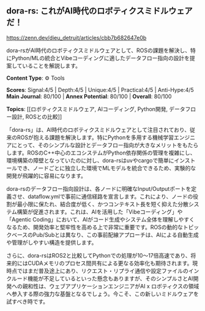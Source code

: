## dora-rs: これがAI時代のロボティクスミドルウェアだ！

https://zenn.dev/dieu_detruit/articles/cbb7b682647e0b

dora-rsがAI時代のロボティクスミドルウェアとして、ROSの課題を解決し、特にPython/MLの統合とVibeコーディングに適したデータフロー指向の設計を提案していることを解説します。

**Content Type**: ⚙️ Tools

**Scores**: Signal:4/5 | Depth:4/5 | Unique:4/5 | Practical:4/5 | Anti-Hype:4/5
**Main Journal**: 80/100 | **Annex Potential**: 80/100 | **Overall**: 80/100

**Topics**: [[ロボティクスミドルウェア, AIコーディング, Python開発, データフロー設計, ROSとの比較]]

「dora-rs」は、AI時代のロボティクスミドルウェアとして注目されており、従来のROSが抱える課題を解決します。特にPythonを多用する機械学習エンジニアにとって、そのシンプルな設計とデータフロー指向が大きなメリットをもたらします。ROSのC++中心のエコシステムがPython依存関係の管理を複雑にし、環境構築の障壁となっていたのに対し、dora-rsはuvやcargoで簡単にインストールでき、ノードごとに独立した環境でMLモデルを統合できるため、実験的な開発が飛躍的に容易になります。

dora-rsのデータフロー指向設計は、各ノードに明確なInput/Outputポートを定義させ、dataflow.ymlで事前に通信経路を宣言します。これにより、ノードの役割が最小限に保たれ、結合度が低く、かつコンテキスト長を短く抑えた分散システム構築が促進されます。これは、AIを活用した「Vibeコーディング」や「Agentic Coding」において、AIがコード生成やシステム全体を理解しやすくなるため、開発効率と堅牢性を高める上で非常に重要です。ROSの動的なトピックベースのPub/Subとは異なり、この事前配線アプローチは、AIによる自動生成や管理がしやすい構造を提供します。

さらに、dora-rsはROS2と比較してPythonでの処理が10〜17倍高速であり、将来的にはCUDAメモリのプロセス間共有による更なる効率化も期待されます。現時点ではまだ普及途上にあり、リクエスト・リプライ通信や設定ファイルのインクルード機能が不足しているといった懸念もありますが、そのシンプルさとAI開発への親和性は、ウェブアプリケーションエンジニアがAI x ロボティクスの領域へ参入する際の強力な基盤となるでしょう。今こそ、この新しいミドルウェアを試すべき時です。